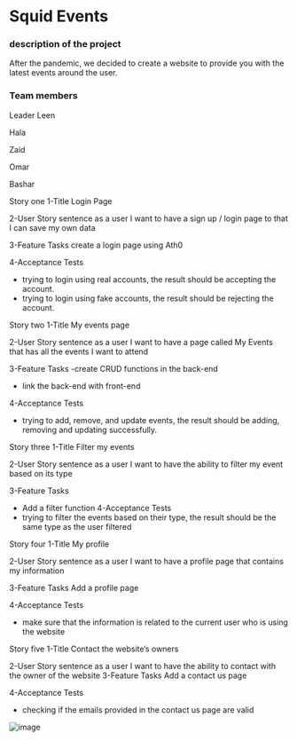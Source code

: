 # Squid Events

### description of the project

After the pandemic, we decided to create a website to provide you with the latest events around the user.

### Team members

Leader Leen

Hala

Zaid

Omar

Bashar

Story one
1-Title
Login Page

2-User Story sentence
as a user I want to have a sign up / login page to that I can save my own data

3-Feature Tasks
create a login page using Ath0

4-Acceptance Tests

- trying to login using real accounts, the result should be accepting the account.
- trying to login using fake accounts, the result should be rejecting the account.

Story two
1-Title
My events page

2-User Story sentence
as a user I want to have a page called My Events that has all the events I want to attend

3-Feature Tasks
-create CRUD functions in the back-end

- link the back-end with front-end

4-Acceptance Tests

- trying to add, remove, and update events, the result should be adding, removing and updating successfully.

Story three
1-Title
Filter my events

2-User Story sentence
as a user I want to have the ability to filter my event based on its type

3-Feature Tasks

- Add a filter function
4-Acceptance Tests
- trying to filter the events based on their type, the result should be the same type as the user filtered

Story four
1-Title
My profile

2-User Story sentence
as a user I want to have a profile page that contains my information

3-Feature Tasks
Add a profile page

4-Acceptance Tests

- make sure that the information is related to the current user who is using the website

Story five
1-Title
Contact the website’s owners

2-User Story sentence
as a user I want to have the ability to contact with the owner of the website
3-Feature Tasks
Add a contact us page

4-Acceptance Tests

- checking if the emails provided in the contact us page are valid

![image](https://user-images.githubusercontent.com/87301503/135726268-429ef386-c398-48b0-b78c-934d42d2b09b.png)
